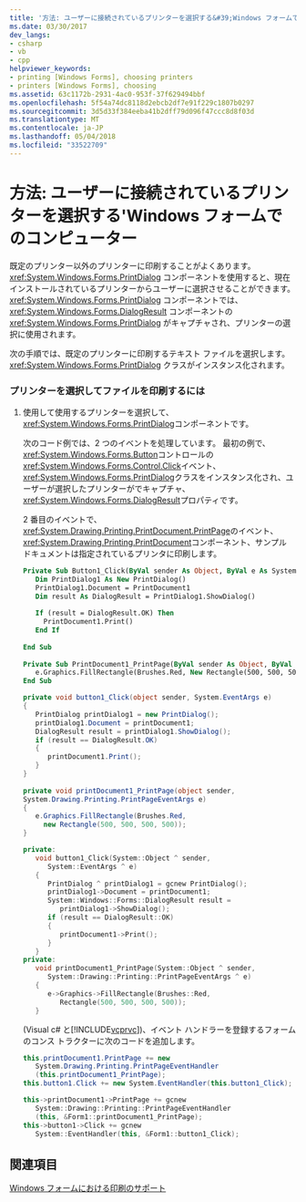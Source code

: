 ```yaml
---
title: '方法: ユーザーに接続されているプリンターを選択する&#39;Windows フォームでのコンピューター'
ms.date: 03/30/2017
dev_langs:
- csharp
- vb
- cpp
helpviewer_keywords:
- printing [Windows Forms], choosing printers
- printers [Windows Forms], choosing
ms.assetid: 63c1172b-2931-4ac0-953f-37f629494bbf
ms.openlocfilehash: 5f54a74dc8118d2ebcb2df7e91f229c1807b0297
ms.sourcegitcommit: 3d5d33f384eeba41b2dff79d096f47ccc8d8f03d
ms.translationtype: MT
ms.contentlocale: ja-JP
ms.lasthandoff: 05/04/2018
ms.locfileid: "33522709"
---
```

# <a name="how-to-choose-the-printers-attached-to-a-user39s-computer-in-windows-forms"></a>方法: ユーザーに接続されているプリンターを選択する&#39;Windows フォームでのコンピューター
既定のプリンター以外のプリンターに印刷することがよくあります。 <xref:System.Windows.Forms.PrintDialog> コンポーネントを使用すると、現在インストールされているプリンターからユーザーに選択させることができます。 <xref:System.Windows.Forms.PrintDialog> コンポーネントでは、 <xref:System.Windows.Forms.DialogResult> コンポーネントの <xref:System.Windows.Forms.PrintDialog> がキャプチャされ、プリンターの選択に使用されます。  
  
 次の手順では、既定のプリンターに印刷するテキスト ファイルを選択します。 <xref:System.Windows.Forms.PrintDialog> クラスがインスタンス化されます。  
  
### <a name="to-choose-a-printer-and-then-print-a-file"></a>プリンターを選択してファイルを印刷するには  
  
1.  使用して使用するプリンターを選択して、<xref:System.Windows.Forms.PrintDialog>コンポーネントです。  
  
     次のコード例では、2 つのイベントを処理しています。 最初の例で、<xref:System.Windows.Forms.Button>コントロールの<xref:System.Windows.Forms.Control.Click>イベント、<xref:System.Windows.Forms.PrintDialog>クラスをインスタンス化され、ユーザーが選択したプリンターがでキャプチャ、<xref:System.Windows.Forms.DialogResult>プロパティです。  
  
     2 番目のイベントで、<xref:System.Drawing.Printing.PrintDocument.PrintPage>のイベント、<xref:System.Drawing.Printing.PrintDocument>コンポーネント、サンプル ドキュメントは指定されているプリンタに印刷します。  
  
    ```vb  
    Private Sub Button1_Click(ByVal sender As Object, ByVal e As System.EventArgs) Handles Button1.Click  
       Dim PrintDialog1 As New PrintDialog()  
       PrintDialog1.Document = PrintDocument1  
       Dim result As DialogResult = PrintDialog1.ShowDialog()  
  
       If (result = DialogResult.OK) Then  
         PrintDocument1.Print()  
       End If   
  
    End Sub  
  
    Private Sub PrintDocument1_PrintPage(ByVal sender As Object, ByVal e As System.Drawing.Printing.PrintPageEventArgs) Handles PrintDocument1.PrintPage  
       e.Graphics.FillRectangle(Brushes.Red, New Rectangle(500, 500, 500, 500))          
    End Sub  
    ```  
  
    ```csharp  
    private void button1_Click(object sender, System.EventArgs e)  
    {  
       PrintDialog printDialog1 = new PrintDialog();  
       printDialog1.Document = printDocument1;  
       DialogResult result = printDialog1.ShowDialog();  
       if (result == DialogResult.OK)  
       {  
          printDocument1.Print();  
       }  
    }  
  
    private void printDocument1_PrintPage(object sender,   
    System.Drawing.Printing.PrintPageEventArgs e)  
    {  
       e.Graphics.FillRectangle(Brushes.Red,   
         new Rectangle(500, 500, 500, 500));  
    }  
    ```  
  
    ```cpp  
    private:  
       void button1_Click(System::Object ^ sender,  
          System::EventArgs ^ e)  
       {  
          PrintDialog ^ printDialog1 = gcnew PrintDialog();  
          printDialog1->Document = printDocument1;  
          System::Windows::Forms::DialogResult result =   
             printDialog1->ShowDialog();  
          if (result == DialogResult::OK)  
          {  
             printDocument1->Print();  
          }  
       }  
    private:  
       void printDocument1_PrintPage(System::Object ^ sender,  
          System::Drawing::Printing::PrintPageEventArgs ^ e)  
       {  
          e->Graphics->FillRectangle(Brushes::Red,  
             Rectangle(500, 500, 500, 500));  
       }  
    ```  
  
     (Visual c# と[!INCLUDE[vcprvc](../../../../includes/vcprvc-md.md)])、イベント ハンドラーを登録するフォームのコンス トラクターに次のコードを追加します。  
  
    ```csharp  
    this.printDocument1.PrintPage += new  
       System.Drawing.Printing.PrintPageEventHandler  
       (this.printDocument1_PrintPage);  
    this.button1.Click += new System.EventHandler(this.button1_Click);  
    ```  
  
    ```cpp  
    this->printDocument1->PrintPage += gcnew  
       System::Drawing::Printing::PrintPageEventHandler  
       (this, &Form1::printDocument1_PrintPage);  
    this->button1->Click += gcnew  
       System::EventHandler(this, &Form1::button1_Click);  
    ```  
  
## <a name="see-also"></a>関連項目  
 [Windows フォームにおける印刷のサポート](../../../../docs/framework/winforms/advanced/windows-forms-print-support.md)
